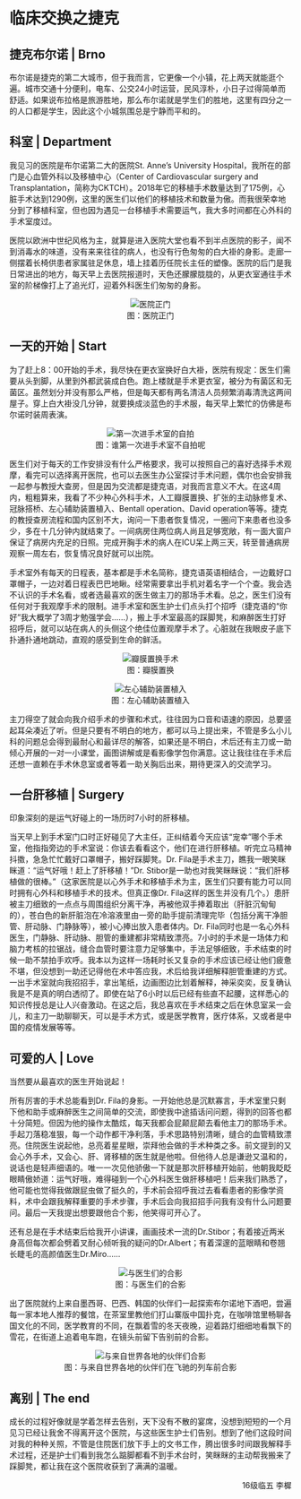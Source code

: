 # 临床交换之捷克

## 捷克布尔诺 | Brno

布尔诺是捷克的第二大城市，但于我而言，它更像一个小镇，花上两天就能逛个遍。城市交通十分便利，电车、公交24小时运营，民风淳朴，小日子过得简单而舒适。如果说布拉格是旅游胜地，那么布尔诺就是学生们的胜地，这里有四分之一的人口都是学生，因此这个小城氛围总是宁静而平和的。

## 科室 | Department

我见习的医院是布尔诺第二大的医院St. Anne’s University Hospital，我所在的部门是心血管外科以及移植中心（Center of Cardiovascular surgery and Transplantation，简称为CKTCH）。2018年它的移植手术数量达到了175例，心脏手术达到1290例，这里的医生们以他们的移植技术和数量为傲。而我很荣幸地分到了移植科室，但也因为遇见一台移植手术需要运气，我大多时间都在心外科的手术室度过。

医院以欧洲中世纪风格为主，就算是进入医院大堂也看不到半点医院的影子，闻不到消毒水的味道，没有来来往往的病人，也没有行色匆匆的白大褂的身影。走廊一侧摆着长椅供患者家属驻足休息，墙上挂着历任院长主任的塑像。医院的后门是我日常进出的地方，每天早上去医院报道时，天色还朦朦胧胧的，从更衣室通往手术室的阶梯像打上了追光灯，迎着外科医生们匆匆的身影。

<p align="center">
<img src="https://gitee.com/zcx980605/Survive_XYSM_dev/raw/master/Image/Ch7_2-2_1.jpeg" alt="医院正门">
<br/>图：医院正门
</p>

## 一天的开始 | Start

为了赶上8：00开始的手术，我尽快在更衣室换好白大褂，医院有规定：医生们需要从头到脚，从里到外都武装成白色。跑上楼就是手术更衣室，被分为有菌区和无菌区。虽然划分并没有那么严格，但是每天都有两名清洁人员频繁消毒清洗这两间屋子。穿上白大褂没几分钟，就要换成淡蓝色的手术服，每天早上繁忙的仿佛是布尔诺时装周表演。

<p align="center">
<img src="https://gitee.com/zcx980605/Survive_XYSM_dev/raw/master/Image/Ch7_2-2_2.jpeg" alt="第一次进手术室的自拍">
<br/>图：谁第一次进手术室不自拍呢
</p>

医生们对于每天的工作安排没有什么严格要求，我可以按照自己的喜好选择手术观摩，看完可以选择离开医院，也可以去医生办公室探讨手术问题，偶尔也会安排我一起参与教授大查房，但是因为交流都是捷克语，对我而言意义不大。在这4周内，粗粗算来，我看了不少种心外科手术，人工瓣膜置换、扩张的主动脉修复术、冠脉搭桥、左心辅助装置植入、Bentall operation、David operation等等。捷克的教授查房流程和国内区别不大，询问一下患者恢复情况，一圈问下来患者也没多少，多在十几分钟内就结束了。一间病房住两位病人尚且足够宽敞，有一面大窗户保证了病房内充足的日照。完成开胸手术的病人在ICU呆上两三天，转至普通病房观察一周左右，恢复情况良好就可以出院。

手术室外有每天的日程表，基本都是手术名简称，捷克语英语相结合，一边戴好口罩帽子，一边对着日程表巴巴地瞅。经常需要拿出手机对着名字一个个查。我会选不认识的手术名看，或者选最喜欢的医生做主刀的那场手术看。总之，医生们没有任何对于我观摩手术的限制。进手术室和医生护士们点头打个招呼（捷克语的“你好”我大概学了3周才勉强学会……），搬上手术室最高的踩脚凳，和麻醉医生打好招呼后，就可以站在病人的头侧这个绝佳位置观摩手术了。心脏就在我眼皮子底下扑通扑通地跳动，直观的感受到生命的鲜活。

<p align="center">
<img src="https://gitee.com/zcx980605/Survive_XYSM_dev/raw/master/Image/Ch7_2-2_3.jpeg" alt="瓣膜置换手术">
<br/>图：瓣膜置换
</p>
<p align="center">
<img src="https://gitee.com/zcx980605/Survive_XYSM_dev/raw/master/Image/Ch7_2-2_4.jpeg" alt="左心辅助装置植入">
<br/>图：左心辅助装置植入
</p>

主刀得空了就会向我介绍手术的步骤和术式，往往因为口音和语速的原因，总要竖起耳朵凑近了听。但是只要有不明白的地方，都可以马上提出来，不管是多么小儿科的问题总会得到最耐心和最详尽的解答，如果还是不明白，术后还有主刀或一助倾心开展的一对一小课堂，画图讲解或是看影像学包你满意。这让我往往在手术后还想一直赖在手术休息室或者等着一助关胸后出来，期待更深入的交流学习。

## 一台肝移植 | Surgery

印象深刻的是运气好碰上的一场历时7小时的肝移植。

当天早上到手术室门口时正好碰见了大主任，正纠结着今天应该“宠幸”哪个手术室，他指指旁边的手术室说：你该去看看这个，他们在进行肝移植。听完立马精神抖擞，急急忙忙戴好口罩帽子，搬好踩脚凳。Dr. Fila是手术主刀，瞧我一眼笑眯眯道：“运气好哦！赶上了肝移植！”Dr. Stibor是一助也对我笑眯眯说：“我们肝移植做的很棒。”（这家医院是以心外手术和移植手术为主，医生们只要有能力可以同时拥有心外科和移植手术的技术。但真正像Dr. Fila这样的医生并没有几个。）患肝被主刀细致的一点点与周围组织分离干净，再被他双手捧着取出（肝脏沉甸甸的），苍白色的新肝脏泡在冷溶液里由一旁的助手提前清理完毕（包括分离干净胆管、肝动脉、门静脉等），被小心捧出放入患者体内。Dr. Fila同时也是一名心外科医生，门静脉、肝动脉、胆管的重建都非常精致漂亮。7小时的手术是一场体力和脑力考核的拉锯战，缝合血管时要注意力足够集中，手法足够细致，手术结束的时候一助不禁拍手欢呼。我本以为这样一场耗时长又复杂的手术应该已经让他们疲惫不堪，但没想到一助还记得他在术中答应我，术后给我详细解释胆管重建的方式。一出手术室就向我招招手，拿出笔纸，边画图边比划着解释，神采奕奕，反复确认我是不是真的明白透彻了。即使在站了6小时以后已经有些直不起腰，这样悉心的知识传授总是让人兴奋激动。在这之后，我总喜欢在手术结束之后在休息室呆一会儿，和主刀一助聊聊天，可以是手术方式，或是医学教育，医疗体系，又或者是中国的疫情发展等等。

## 可爱的人 | Love

当然要从最喜欢的医生开始说起！

所有厉害的手术总能看到Dr. Fila的身影。一开始他总是沉默寡言，手术室里只剩下他和助手或麻醉医生之间简单的交流，即使我中途插话问问题，得到的回答也都十分简短。但因为他的操作太酷炫，每天我都会屁颠屁颠去看他主刀的那场手术。手起刀落稳准狠，每一个动作都干净利落，手术思路特别清晰，缝合的血管精致漂亮。住院医生说起他，总亮着星星眼，崇拜他会做的手术种类之多。前文提到的又会心外手术，又会心、肝、肾移植的医生就是他啦。但他待人总是谦逊又温和的，说话也是轻声细语的。唯一一次见他骄傲一下就是那次肝移植开始前，他朝我眨眨眼睛傲娇道：运气好哦，难得碰到一个心外科医生做肝移植吧！后来我们熟悉了，他可能也觉得我做跟屁虫做了挺久的，手术前会招呼我过去看看患者的影像学资料，术中会跟我解释重要的手术步骤，手术后会向我招招手问我有没有什么问题要问。最后一天我提出想要跟他合个影，他笑得可开心了。

还有总是在手术结束后给我开小讲课，画画技术一流的Dr.Stibor；有着接近两米身高但每次都会劈着叉耐心倾听我的疑问的Dr.Albert；有着深邃的蓝眼睛和卷翘长睫毛的高颜值医生Dr.Miro……

<p align="center">
<img src="https://gitee.com/zcx980605/Survive_XYSM_dev/raw/master/Image/Ch7_2-2_5.jpeg" alt="与医生们的合影">
<br/>图：与医生们的合影
</p>

出了医院就约上来自墨西哥、巴西、韩国的伙伴们一起探索布尔诺地下酒吧，尝遍每一家本地人推荐的餐馆，在茶室里教他们打山寨版中国扑克，在咖啡馆里畅聊各国文化的不同，医学教育的不同，在飘着雪的冬天夜晚，迎着路灯细细地看飘下的雪花，在街道上追着电车跑，在镜头前留下告别前的合影。

<p align="center">
<img src="https://gitee.com/zcx980605/Survive_XYSM_dev/raw/master/Image/Ch7_2-2_6.jpeg" alt="与来自世界各地的伙伴们合影">
<br/>图：与来自世界各地的伙伴们在飞驰的列车前合影
</p>

## 离别 | The end

成长的过程好像就是学着怎样去告别，天下没有不散的宴席，没想到短短的一个月见习已经让我舍不得离开这个医院，与这些医生护士们告别。想到了他们这段时间对我的种种关照，不管是住院医们放下手上的文书工作，腾出很多时间跟我解释手术过程，还是护士们看到我怎么踮脚都看不到手术台时，笑眯眯的主动帮我搬来了踩脚凳，都让我在这个医院收获到了满满的温暖。

<p align="right">16级临五 李樨</p>